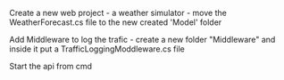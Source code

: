 ﻿


Create a new web project - a weather simulator
	- move the WeatherForecast.cs file to the new created 'Model' folder


Add Middleware to log the trafic
	- create a new folder "Middleware" and inside it put a TrafficLoggingModdleware.cs file

Start the api from cmd